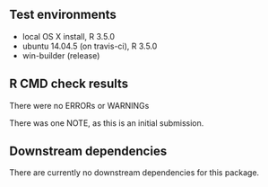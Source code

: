 ## Test environments
* local OS X install, R 3.5.0
* ubuntu 14.04.5 (on travis-ci), R 3.5.0
* win-builder (release)

## R CMD check results
There were no ERRORs or WARNINGs

There was one NOTE, as this is an initial submission.

## Downstream dependencies
There are currently no downstream dependencies for this package.